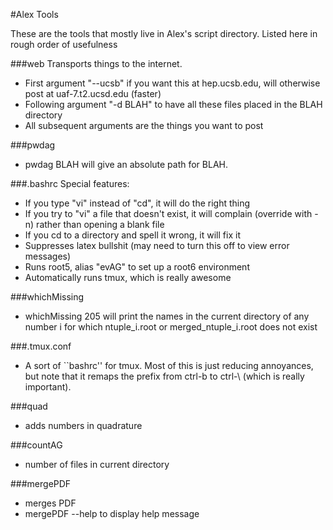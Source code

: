 #Alex Tools

These are the tools that mostly live in Alex's script directory.  Listed here in rough order of usefulness

###web
Transports things to the internet.
  - First argument "--ucsb" if you want this at hep.ucsb.edu, will otherwise post at uaf-7.t2.ucsd.edu (faster)
  - Following argument "-d BLAH" to have all these files placed in the BLAH directory
  - All subsequent arguments are the things you want to post

###pwdag 
  - pwdag BLAH will give an absolute path for BLAH.  

###.bashrc
  Special features:
  - If you type "vi" instead of "cd", it will do the right thing
  - If you try to "vi" a file that doesn't exist, it will complain (override with -n) rather than opening a blank file
  - If you cd to a directory and spell it wrong, it will fix it
  - Suppresses latex bullshit (may need to turn this off to view error messages)
  - Runs root5, alias "evAG" to set up a root6 environment
  - Automatically runs tmux, which is really awesome

###whichMissing
  - whichMissing 205 will print the names in the current directory of any number i for which ntuple_i.root or merged_ntuple_i.root does not exist

###.tmux.conf
  - A sort of ``bashrc'' for tmux.  Most of this is just reducing annoyances, but note that it remaps the prefix from ctrl-b to ctrl-\ (which is really important).  

###quad
  - adds numbers in quadrature

###countAG
  - number of files in current directory

###mergePDF 
  - merges PDF
  - mergePDF --help to display help message 
